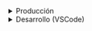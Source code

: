 <details><summary>Producción</summary>

## Setup Inicial

#### 1) Completar el archivo `apps.json` y `.env` a conveniencia.

```sh
cp .env.example .env
cp apps.example.json apps.json
```

_Ejemplo del contenido de `apps.json`:_
```
[
  {
    "url": "https://github.com/frappe/wiki",
    "branch": "master"
  }
]
```

#### 2) Construir las imágenes

```sh
docker compose build
```

## Ejecutar contenedores

### Ejecutar el contenedor en primer plano

```sh
docker compose up --remove-orphans --abort-on-container-exit
```

### Ejecutar el contenedor en segundo plano

```sh
docker compose up --remove-orphans -d
```

## Modo desarrollo

#### 1) Ingresar al contenedor de back

```sh
docker compose exec -it server bash
```

#### 2) Poner el sitio en modo desarrollo

```sh
echo "export BENCH_DEVELOPER=1" >> ~/.bashrc \
  && bench --site "$SITE_NAME" set-config developer_mode 1 \
  && bench --site "$SITE_NAME" clear-cache
```

## Manejar instancias

### Detener contenedores

```sh
prefix="$(grep -E '^DOCKER_NAME_PREFIX=' .env | cut -d '=' -f2)" \
  && docker kill $(docker ps --format="{{.Names}}" | grep "$prefix") || true
```

### Eliminar instancias de docker levantadas junto a sus volúmenes

```sh
prefix="$(grep -E '^DOCKER_NAME_PREFIX=' .env | cut -d '=' -f2)" \
  && # Delete containers:
     docker rm $(docker ps -a --format="{{.Names}}" | grep "$prefix") || true \
  && # Delete volumes:
     docker volume rm $(docker volume ls --format="{{.Name}}" | grep "$prefix") || true
```

</details>

<details><summary>Desarrollo (VSCode)</summary>

## Requisitos

- Instalar la Extensión "Dev Containers" (`ms-vscode-remote.remote-containers`) para VSCode.

## Setup Inicial

Completar el archivo `apps.json` y `.devcontainer/.env` a conveniencia.

```sh
cp .devcontainer/.env.example .devcontainer/.env
cp apps.example.json apps.json
```

_Ejemplo del contenido de `apps.json`:_
```
[
  {
    "url": "https://github.com/frappe/wiki",
    "branch": "master"
  }
]
```

## Ejecutar contenedores

### Primera vez

En la paleta de comandos de VSCode (Ctrl + Shift + P) ejecutar:
```
>Dev Containers: Rebuild and Reopen in Container
```

### Ya creados

En la paleta de comandos de VSCode (Ctrl + Shift + P) ejecutar:
```
>Dev Containers: Reopen in Container
```

## Manejar instancias

### Detener contenedores (VSCode)

En la paleta de comandos de VSCode (Ctrl + Shift + P) ejecutar:
```
>Remote: Close Remote Connection
```

### Detener contenedores (terminal)

```sh
prefix="$(grep -E '^DOCKER_NAME_PREFIX=' .devcontainer/.env | cut -d '=' -f2)" \
  && docker kill $(docker ps --format="{{.Names}}" | grep "$prefix") || true
```

### Eliminar instancias de docker levantadas junto a sus volúmenes

```sh
prefix="$(grep -E '^DOCKER_NAME_PREFIX=' .devcontainer/.env | cut -d '=' -f2)" \
  && # Delete containers:
    docker rm $(docker ps -a --format="{{.Names}}" | grep "$prefix") || true \
  && # Delete volumes:
    docker volume rm $(docker volume ls --format="{{.Name}}" | grep "$prefix") || true \
  && # Delete bind mounts:
    (
      cd .devcontainer ;
      awk \
          '/volumes:/ { while (getline > 0) { if ($1 ~ /^-/) { split($2, parts, ":"); if (parts[1] ~ /^\./) { print parts[1] } } else { break } } }' \
          docker-compose.yml \
        | xargs -I {} sudo rm -rf {}
    )
```

</details>
